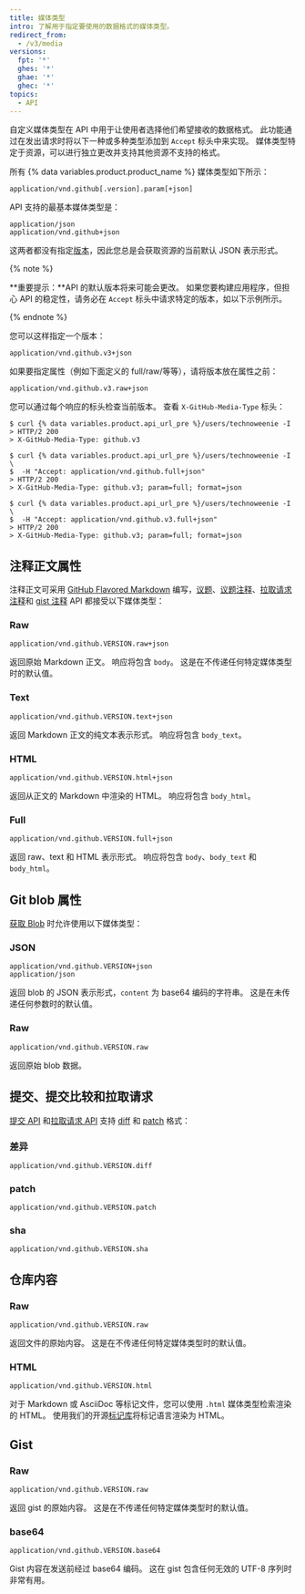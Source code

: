 ```yaml
---
title: 媒体类型
intro: 了解用于指定要使用的数据格式的媒体类型。
redirect_from:
  - /v3/media
versions:
  fpt: '*'
  ghes: '*'
  ghae: '*'
  ghec: '*'
topics:
  - API
---
```



自定义媒体类型在 API 中用于让使用者选择他们希望接收的数据格式。 此功能通过在发出请求时将以下一种或多种类型添加到 `Accept` 标头中来实现。 媒体类型特定于资源，可以进行独立更改并支持其他资源不支持的格式。

所有 {% data variables.product.product_name %} 媒体类型如下所示：

    application/vnd.github[.version].param[+json]

API 支持的最基本媒体类型是：

    application/json
    application/vnd.github+json

这两者都没有指定[版本][versions]，因此您总是会获取资源的当前默认 JSON 表示形式。

{% note %}

**重要提示：**API 的默认版本将来可能会更改。 如果您要构建应用程序，但担心 API 的稳定性，请务必在 `Accept` 标头中请求特定的版本，如以下示例所示。

{% endnote %}

您可以这样指定一个版本：

    application/vnd.github.v3+json

如果要指定属性（例如下面定义的 full/raw/等等），请将版本放在属性之前：

    application/vnd.github.v3.raw+json

您可以通过每个响应的标头检查当前版本。  查看 `X-GitHub-Media-Type` 标头：

```shell
$ curl {% data variables.product.api_url_pre %}/users/technoweenie -I
> HTTP/2 200
> X-GitHub-Media-Type: github.v3

$ curl {% data variables.product.api_url_pre %}/users/technoweenie -I \
$  -H "Accept: application/vnd.github.full+json"
> HTTP/2 200
> X-GitHub-Media-Type: github.v3; param=full; format=json

$ curl {% data variables.product.api_url_pre %}/users/technoweenie -I \
$  -H "Accept: application/vnd.github.v3.full+json"
> HTTP/2 200
> X-GitHub-Media-Type: github.v3; param=full; format=json
```

## 注释正文属性

注释正文可采用 [GitHub Flavored Markdown][gfm] 编写，[议题](/rest/reference/issues)、[议题注释](/rest/reference/issues#comments)、[拉取请求注释](/rest/reference/pulls#comments)和 [gist 注释](/rest/reference/gists#comments) API 都接受以下媒体类型：

### Raw

    application/vnd.github.VERSION.raw+json

返回原始 Markdown 正文。 响应将包含 `body`。 这是在不传递任何特定媒体类型时的默认值。

### Text

    application/vnd.github.VERSION.text+json

返回 Markdown 正文的纯文本表示形式。 响应将包含 `body_text`。

### HTML

    application/vnd.github.VERSION.html+json

返回从正文的 Markdown 中渲染的 HTML。 响应将包含 `body_html`。

### Full

    application/vnd.github.VERSION.full+json

返回 raw、text 和 HTML 表示形式。 响应将包含 `body`、`body_text` 和 `body_html`。

## Git blob 属性

[获取 Blob](/rest/reference/git#get-a-blob) 时允许使用以下媒体类型：

### JSON

    application/vnd.github.VERSION+json
    application/json

返回 blob 的 JSON 表示形式，`content` 为 base64 编码的字符串。 这是在未传递任何参数时的默认值。

### Raw

    application/vnd.github.VERSION.raw

返回原始 blob 数据。

## 提交、提交比较和拉取请求

[提交 API](/rest/reference/repos#commits) 和[拉取请求 API](/rest/reference/pulls) 支持 [diff][git-diff] 和 [patch][git-patch] 格式：

### 差异

    application/vnd.github.VERSION.diff

### patch

    application/vnd.github.VERSION.patch

### sha

    application/vnd.github.VERSION.sha

## 仓库内容

### Raw

    application/vnd.github.VERSION.raw

返回文件的原始内容。 这是在不传递任何特定媒体类型时的默认值。

### HTML

    application/vnd.github.VERSION.html

对于 Markdown 或 AsciiDoc 等标记文件，您可以使用 `.html` 媒体类型检索渲染的 HTML。 使用我们的开源[标记库](https://github.com/github/markup)将标记语言渲染为 HTML。

## Gist

### Raw

    application/vnd.github.VERSION.raw

返回 gist 的原始内容。 这是在不传递任何特定媒体类型时的默认值。

### base64

    application/vnd.github.VERSION.base64

Gist 内容在发送前经过 base64 编码。 这在 gist 包含任何无效的 UTF-8 序列时非常有用。

[gfm]: http://github.github.com/github-flavored-markdown/
[git-diff]: http://git-scm.com/docs/git-diff
[git-patch]: http://git-scm.com/docs/git-format-patch
[versions]: /developers/overview/about-githubs-apis
